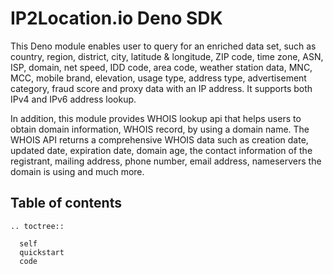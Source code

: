 # IP2Location.io Deno SDK 

This Deno module enables user to query for an enriched data set, such as country, region, district, city, latitude & longitude, ZIP code, time zone, ASN, ISP, domain, net speed, IDD code, area code, weather station data, MNC, MCC, mobile brand, elevation, usage type, address type, advertisement category, fraud score and proxy data with an IP address. It supports both IPv4 and IPv6 address lookup.

In addition, this module provides WHOIS lookup api that helps users to obtain domain information, WHOIS record, by using a domain name. The WHOIS API returns a comprehensive WHOIS data such as creation date, updated date, expiration date, domain age, the contact information of the registrant, mailing address, phone number, email address, nameservers the domain is using and much more.


## Table of contents
 ```{eval-rst}
 .. toctree::

   self
   quickstart
   code
 ```